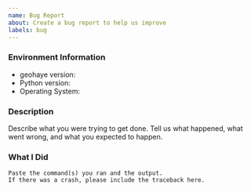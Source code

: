 ```yaml
---
name: Bug Report
about: Create a bug report to help us improve
labels: bug
---
```


<!-- Please search existing issues to avoid creating duplicates. -->

### Environment Information

-   geohaye version:
-   Python version:
-   Operating System:

### Description

Describe what you were trying to get done.
Tell us what happened, what went wrong, and what you expected to happen.

### What I Did

```
Paste the command(s) you ran and the output.
If there was a crash, please include the traceback here.
```
